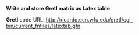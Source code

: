 **Write and store Gretl matrix as Latex table**

**Gretl** code URL: http://ricardo.ecn.wfu.edu/gretl/cgi-bin/current_fnfiles/latextab.gfn
